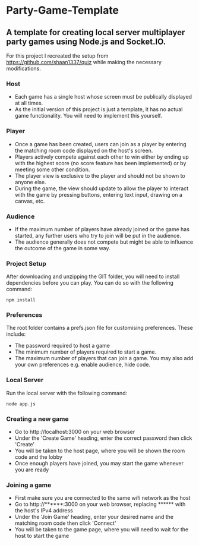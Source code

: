 # Party-Game-Template

## A template for creating local server multiplayer party games using Node.js and Socket.IO.

For this project I recreated the setup from https://github.com/shaan1337/quiz while making the necessary modifications.

### Host
- Each game has a single host whose screen must be publically displayed at all times.
- As the initial version of this project is just a template, it has no actual game functionality. You will need to implement this yourself.

### Player
- Once a game has been created, users can join as a player by entering the matching room code displayed on the host's screen.
- Players actively compete against each other to win either by ending up with the highest score (no score feature has been implemented) or by meeting some other condition.
- The player view is exclusive to the player and should not be shown to anyone else.
- During the game, the view should update to allow the player to interact with the game by pressing buttons, entering text input, drawing on a canvas, etc.

### Audience
- If the maximum number of players have already joined or the game has started, any further users who try to join will be put in the audience.
- The audience generally does not compete but might be able to influence the outcome of the game in some way.

### Project Setup
After downloading and unzipping the GIT folder, you will need to install dependencies before you can play. You can do so with the following command:
```
npm install
```

### Preferences
The root folder contains a prefs.json file for customising preferences. These include:
- The password required to host a game
- The minimum number of players required to start a game.
- The maximum number of players that can join a game.
You may also add your own preferences e.g. enable audience, hide code.

### Local Server
Run the local server with the following command:
```
node app.js
```

### Creating a new game
- Go to http://localhost:3000 on your web browser
- Under the 'Create Game' heading, enter the correct password then click 'Create'
- You will be taken to the host page, where you will be shown the room code and the lobby
- Once enough players have joined, you may start the game whenever you are ready

### Joining a game
- First make sure you are connected to the same wifi network as the host
- Go to http://******:3000 on your web browser, replacing ****** with the host's IPv4 address
- Under the 'Join Game' heading, enter your desired name and the matching room code then click 'Connect'
- You will be taken to the game page, where you will need to wait for the host to start the game
